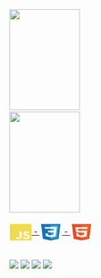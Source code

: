 <div>
    <a href='https://github.com/wesleysantossts'>
    <img height="180em" 
    src="https://github-readme-stats.vercel.app/api?username=wesleysantossts&amp;show_icons=true&amp;theme=dracula&amp;include_all_commits=true&amp;count_private=true"style="width:50%;"/> <img height="180em" 
    src="https://github-readme-stats.vercel.app/api/top-langs/?username=wesleysantossts&amp;layout=compact&amp;langs_count=16&amp;theme=dracula" style="width:50%;"/>
</div>

<div>
    <br>
    <img align="center" alt="Wesley-Js" height="30" width="40" src="https://raw.githubusercontent.com/devicons/devicon/master/icons/javascript/javascript-plain.svg" style="max-          width:100%;"> -
    <img align="center" alt="Wesley-CSS" height="30" width="40" src="https://raw.githubusercontent.com/devicons/devicon/master/icons/css3/css3-original.svg" style="max-               width:100%;"> -
    <img align="center" alt="Wesley-HTML" height="30" width="40" src="https://raw.githubusercontent.com/devicons/devicon/master/icons/html5/html5-original.svg" style="max-             width:100%;">  
</div>
<div>
  <br>
  <br>
    <a href="https://github.com/wesleysantossts"> 
    <a href="https://www.linkedin.com/in/wesleysantos" rel="nofollow"><img src="https://camo.githubusercontent.com/c00f87aeebbec37f3ee0857cc4c20b21fefde8a96caf4744383ebfe44a47fe3f/68747470733a2f2f696d672e736869656c64732e696f2f62616467652f2d4c696e6b6564496e2d2532333030373742353f7374796c653d666f722d7468652d6261646765266c6f676f3d6c696e6b6564696e266c6f676f436f6c6f723d7768697465" data-canonical-src="https://img.shields.io/badge/-LinkedIn-%230077B5?style=for-the-badge&amp;logo=linkedin&amp;logoColor=white" style="max-width:100%;"></a>
    <a href="https://instagram.com/wesleysantossts" rel="nofollow"><img src="https://camo.githubusercontent.com/acaa286597b43c96dc02b69b90de15a65c52063e31835b763a061cc815f64bac/68747470733a2f2f696d672e736869656c64732e696f2f62616467652f2d496e7374616772616d2d2532334534343035463f7374796c653d666f722d7468652d6261646765266c6f676f3d696e7374616772616d266c6f676f436f6c6f723d7768697465" data-canonical-src="https://img.shields.io/badge/-Instagram-%23E4405F?style=for-the-badge&amp;logo=instagram&amp;logoColor=white" style="max-width:100%;"></a> 
    <a href="mailto:wesley.brazil@outlook.com"><img src="https://img.shields.io/badge/Microsoft_Outlook-0078D4?style=for-the-badge&logo=microsoft-outlook&logoColor=white" style="max-width:100%;"></a> 
     <a href='https://api.whatsapp.com/send?phone=5513997017259&text=Ol%C3%A1!%20Gostaria%20de%20conversar%20com%20voc%C3%AA%20sobre%20um%20projeto.'><img src='https://img.shields.io/badge/WhatsApp-25D366?style=for-the-badge&logo=whatsapp&logoColor=white'style="max-width:100%;"> </a>
</div>
